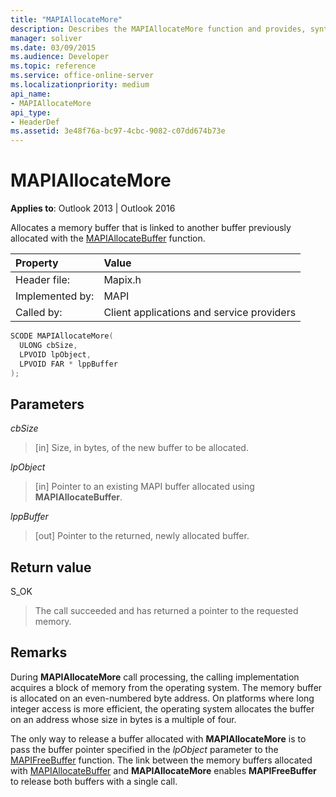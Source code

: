 ```yaml
---
title: "MAPIAllocateMore"
description: Describes the MAPIAllocateMore function and provides, syntax, parameters, return value, and additional remarks.
manager: soliver
ms.date: 03/09/2015
ms.audience: Developer
ms.topic: reference
ms.service: office-online-server
ms.localizationpriority: medium
api_name:
- MAPIAllocateMore
api_type:
- HeaderDef
ms.assetid: 3e48f76a-bc97-4cbc-9082-c07dd674b73e
---
```


# MAPIAllocateMore

  
  
**Applies to**: Outlook 2013 | Outlook 2016 
  
Allocates a memory buffer that is linked to another buffer previously allocated with the [MAPIAllocateBuffer](mapiallocatebuffer.md) function. 
  
|Property |Value |
|:-----|:-----|
|Header file:  <br/> |Mapix.h  <br/> |
|Implemented by:  <br/> |MAPI  <br/> |
|Called by:  <br/> |Client applications and service providers  <br/> |
   
```cpp
SCODE MAPIAllocateMore(
  ULONG cbSize,
  LPVOID lpObject,
  LPVOID FAR * lppBuffer
);
```

## Parameters

 _cbSize_
  
> [in] Size, in bytes, of the new buffer to be allocated. 
    
 _lpObject_
  
> [in] Pointer to an existing MAPI buffer allocated using **MAPIAllocateBuffer**.
    
 _lppBuffer_
  
> [out] Pointer to the returned, newly allocated buffer.
    
## Return value

S_OK 
  
> The call succeeded and has returned a pointer to the requested memory.
    
## Remarks

During **MAPIAllocateMore** call processing, the calling implementation acquires a block of memory from the operating system. The memory buffer is allocated on an even-numbered byte address. On platforms where long integer access is more efficient, the operating system allocates the buffer on an address whose size in bytes is a multiple of four. 
  
The only way to release a buffer allocated with **MAPIAllocateMore** is to pass the buffer pointer specified in the _lpObject_ parameter to the [MAPIFreeBuffer](mapifreebuffer.md) function. The link between the memory buffers allocated with [MAPIAllocateBuffer](mapiallocatebuffer.md) and **MAPIAllocateMore** enables **MAPIFreeBuffer** to release both buffers with a single call. 
  

